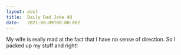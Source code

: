 ```yaml
---
layout: post
title:  Daily Dad Joke 4U
date:   2021-08-09T00:00:00Z
---
```

My wife is really mad at the fact that I have no sense of direction. So I packed up my stuff and right!
